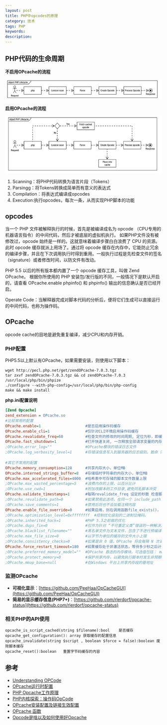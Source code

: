 ```yaml
---
layout: post
title: PHP中opcodes的原理
category: 技术
tags: PHP
keywords:
description:
---
```


## PHP代码的生命周期

**不启用OPcache的流程**

![](/public/img/php/php_1.png)

**启用OPcache的流程**

![](/public/img/php/php_2.png)

1. Scanning：将PHP代码转换为语言片段（Tokens）
2. Parsingg：将Tokens转换成简单而有意义的表达式
3. Compilation：将表达式编译成opcodes
4. Execution:执行opcodes，每次一条，从而实现PHP脚本的功能


## opcodes 

当一个 PHP 文件被解释执行的时候，首先是被编译成名为 opcode （CPU专用的机器语言指令）的中间代码，然后才被底层的虚拟机执行。 如果PHP文件没有被修改过，opcode 始终是一样的。这就意味着编译步骤白白浪费了 CPU 的资源。
此时 opcode 缓存就派上用场了。通过将 opcode 缓存在内存中，它能防止冗余的编译步骤，并且在下次调用执行时得到重用。一般执行过程是先检查文件的签名（signature）或者修改时间，以防文件有改动。

PHP 5.5 以后的所有版本都内置了一个 opcode 缓存工具，叫做 Zend OPcache。 根据你所使用的 PHP 安装包/发行版的不同，一般情况下是默认开启的，请查看 OPcache.enable phpinfo() 和 phpinfo() 输出的信息确认是否已经开启。

Operate Code：当解释器完成对脚本代码的分析后，便将它们生成可以直接运行的中间代码，也称为操作码。




## OPcache

opcode cache的目地是避免重复编译，减少CPU和内存开销。

### PHP配置

PHP5.5以上默认有OPcache，如果需要安装，则使用以下脚本：

```shell
wget http://pecl.php.net/get/zendOPcache-7.0.3.tgz
tar zxvf zendOPcache-7.0.3.tgz && cd zendOPcache-7.0.3
/usr/local/php/bin/phpize
./configure --with-php-config=/usr/local/php/bin/php-config
make && make install

```

**php.ini配置说明**

```ini
[Zend Opcache]
zend_extension = OPcache.so
#比较常用的配置
OPcache.enable=1                    #是否启用操作码缓存
OPcache.enable_cli=1                #仅针对CLI环境启用操作码缓存
OPcache.revalidate_freq=60          #检查文件的修改的时间周期, 定位为秒，即缓存后60秒去检查代码文件是否被修改过
OPcache.fast_shutdown=1             #打开快速关闭, 一次释放全部请求变量的内存，打开这个在PHP Request Shutdown的时候回收内存的速度会提高
;OPcache.error_log=""               #OPcache模块的错误日志文件
;OPcache.log_verbosity_level=1      #将错误信息写入到服务器的日志级别。致命（0）错误（1) 警告（2）信息（3）调试（4）

#其它不常用的配置
OPcache.memory_consumption=128      #共享内存大小，单位MB
OPcache.interned_strings_buffer=8   #存储临时字符串的内存大小，单位MB
OPcache.max_accelerated_files=4000  #哈希表中可存储的脚本文件数量上限
;OPcache.max_wasted_percentage=5    #浪费内存的上限，以百分比计
;OPcache.use_cwd=1                  #附加改脚本的工作目录,避免同名脚本冲突
OPcache.validate_timestamps=1       #每隔revalidate_freq 设定的秒数 检查脚本是否更新
;OPcache.revalidate_path=0          #如果禁用此选项，在同一个 include_path 已存在的缓存文件会被重用
;OPcache.save_comments=1            #禁用后将也不会加载注释内容
OPcache.enable_file_override=0      #如果启用，则在调用函数file_exists()， is_file() 以及 is_readable() 的时候， 都会检查操作码缓存
;OPcache.optimization_level=0xffffffff  #控制优化级别的二进制位掩码。
;OPcache.inherited_hack=1           #PHP 5.3之前做的优化
;OPcache.dups_fix=0                 #仅作为针对 “不可重定义类”错误的一种解决方案。
;OPcache.blacklist_filename=""      #黑名单文件为文本文件，包含了不进行预编译优化的文件名
;OPcache.max_file_size=0            #以字节为单位的缓存的文件大小上限
;OPcache.consistency_checks=0       #如果是非 0 值，OPcache 将会每隔 N 次请求检查缓存校验和
OPcache.force_restart_timeout=180   #如果缓存处于非激活状态，等待多少秒之后计划重启。
;OPcache.preferred_memory_model=""  #OPcache 首选的内存模块。可选值包括： mmap，shm, posix 以及 win32。
;OPcache.protect_memory=0           #保护共享内存，以避免执行脚本时发生非预期的写入。 仅用于内部调试。
;OPcache.mmap_base=null             #在Windows 平台上共享内存段的基地址
```

### 监测OPcache


- **可视化显示**：[https://github.com/PeeHaa/OpCacheGUI](https://github.com/PeeHaa/OpCacheGUI)
- **简易的显示缓存信息(PHP7+)**：[https://github.com/rlerdorf/opcache-status](https://github.com/rlerdorf/opcache-status)

### 相关PHP的API使用

```
opcache_is_script_cached(string $filename):bool    是否缓存
opcache_get_configuration(): array 获取缓存的配置信息
opcache_invalidate(string $script , boolean $force = false):boolean 废除脚本缓存
opcache_reset():boolean   重置字节码缓存的内容

```

## 参考

- [Understanding OPCode]()
- [OPcache运行时配置](https://www.php.net/manual/zh/OPcache.configuration.php)
- [PHP Opcache工作原理](https://www.awaimai.com/2684.html)
- [PHP内核探索：操作码OpCode](http://www.nowamagic.net/librarys/veda/detail/1324)
- [OPcache安装配置及链接生效配置](https://blog.51cto.com/ckl893/1786964)
- [OPcache 函数](https://www.php.net/manual/zh/ref.opcache.php)
- [Opcode是啥以及如何使用好Opcache](https://www.zybuluo.com/phper/note/1016714)
